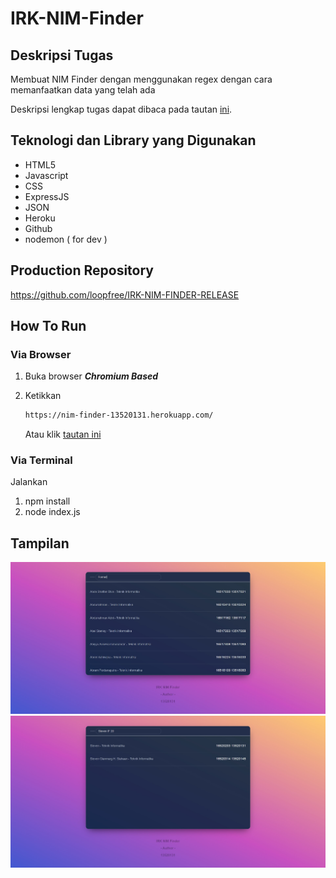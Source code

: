 # IRK-NIM-Finder

## Deskripsi Tugas

Membuat NIM Finder dengan menggunakan regex dengan cara memanfaatkan data yang telah ada

Deskripsi lengkap tugas dapat dibaca pada tautan [ini](https://github.com/hokkyss/Seleksi-IRK-NIM_Finder).

## Teknologi dan Library yang Digunakan

-   HTML5
-   Javascript
-   CSS
-   ExpressJS
-   JSON
-   Heroku
-   Github
-   nodemon ( for dev )

## Production Repository

https://github.com/loopfree/IRK-NIM-FINDER-RELEASE

## How To Run

### Via Browser

1. Buka browser <strong><em>Chromium Based</em></strong>

2. Ketikkan
    ```bash
    https://nim-finder-13520131.herokuapp.com/
    ```
    Atau klik [tautan ini](https://nim-finder-13520131.herokuapp.com/)

### Via Terminal

Jalankan

1. npm install
2. node index.js

## Tampilan

![Tampilan Pertama](./readme-related/view1.jpg)
![Tampilan Kedua](./readme-related/view2.jpg)
